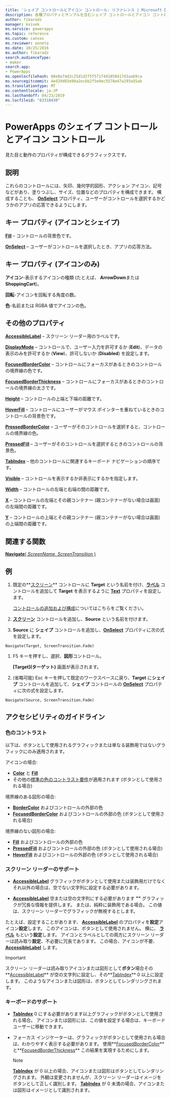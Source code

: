 ```yaml
---
title: 'シェイプ コントロールとアイコン コントロール: リファレンス | Microsoft Docs'
description: 各種プロパティとサンプルを含むシェイプ コントロールとアイコン コントロールに関する情報
author: fikaradz
manager: kvivek
ms.service: powerapps
ms.topic: reference
ms.custom: canvas
ms.reviewer: anneta
ms.date: 10/25/2016
ms.author: fikaradz
search.audienceType:
- maker
search.app:
- PowerApps
ms.openlocfilehash: 88e0a74d2c25d1d2f5f571f4d1850417d1aab9ca
ms.sourcegitcommit: 4ed29d83e90a2ecbb2f5e9ec5578e47a293a55ab
ms.translationtype: MT
ms.contentlocale: ja-JP
ms.lasthandoff: 04/23/2019
ms.locfileid: "63318430"
---
```

# <a name="shape-controls-and-icon-controls-in-powerapps"></a>PowerApps のシェイプ コントロールとアイコン コントロール
見た目と動作のプロパティが構成できるグラフィックスです。

## <a name="description"></a>説明
これらのコントロールには、矢印、幾何学的図形、アクション アイコン、記号などがあり、塗りつぶし、サイズ、位置などのプロパティを構成できます。 構成することも、 **[OnSelect](properties-core.md)** プロパティ、ユーザーがコントロールを選択するかどうかのアプリの応答できるようにします。

## <a name="key-properties-icons-and-shapes"></a>キー プロパティ (アイコンとシェイプ)
**[Fill](properties-color-border.md)** – コントロールの背景色です。

**[OnSelect](properties-core.md)**  – ユーザーがコントロールを選択したとき、アプリの応答方法。

## <a name="key-properties-icons-only"></a>キー プロパティ (アイコンのみ)

**アイコン**-表示するアイコンの種類 (たとえば、 **ArrowDown**または**ShoppingCart**)。 

**回転**-アイコンを回転する角度の数。 

**色**-名前または RGBA 値でアイコンの色。

## <a name="additional-properties"></a>その他のプロパティ
**[AccessibleLabel](properties-accessibility.md)** – スクリーン リーダー用のラベルです。

**[DisplayMode](properties-core.md)** – コントロールで、ユーザー入力を許可するか (**Edit**)、データの表示のみを許可するか (**View**)、許可しないか (**Disabled**) を設定します。

**[FocusedBorderColor](properties-color-border.md)** – コントロールにフォーカスがあるときのコントロールの境界線の色です。

**[FocusedBorderThickness](properties-color-border.md)** – コントロールにフォーカスがあるときのコントロールの境界線の太さです。

**[Height](properties-size-location.md)** – コントロールの上端と下端の距離です。

**[HoverFill](properties-color-border.md)** – コントロールにユーザーがマウス ポインターを重ねているときのコントロールの背景色です。

**[PressedBorderColor](properties-color-border.md)**  – ユーザーがそのコントロールを選択すると、コントロールの境界線の色。

**[PressedFill](properties-color-border.md)**  – ユーザーがそのコントロールを選択するときのコントロールの背景色。

**[TabIndex](properties-accessibility.md)** – 他のコントロールに関連するキーボード ナビゲーションの順序です。

**[Visible](properties-core.md)** – コントロールを表示するか非表示にするかを指定します。

**[Width](properties-size-location.md)** – コントロールの左端と右端の間の距離です。

**[X](properties-size-location.md)** – コントロールの左端とその親コンテナー (親コンテナーがない場合は画面) の左端間の距離です。

**[Y](properties-size-location.md)** – コントロールの上端とその親コンテナー (親コンテナーがない場合は画面) の上端間の距離です。

## <a name="related-functions"></a>関連する関数

[**Navigate**( *ScreenName*, *ScreenTransition* )](../functions/function-navigate.md)

## <a name="example"></a>例

1. 既定の**[スクリーン](control-screen.md)** コントロールに **Target** という名前を付け、**[ラベル](control-text-box.md)** コントロールを追加して **Target** を表示するように **[Text](properties-core.md)** プロパティを設定します。

    [コントロールの追加および構成](../add-configure-controls.md)についてはこちらをご覧ください。

1. **[スクリーン](control-screen.md)** コントロールを追加し、**Source** という名前を付けます。

1. **Source** に **シェイプ** コントロールを追加し、**[OnSelect](properties-core.md)** プロパティに次の式を設定します。

  `Navigate(Target, ScreenTransition.Fade)`
  
1. F5 キーを押すし、選択、**図形**コントロール。

    **[Target]\(ターゲット)** 画面が表示されます。

1. (省略可能) Esc キーを押して既定のワークスペースに戻り、**Target** に**シェイプ** コントロールを追加して、**シェイプ** コントロールの **[OnSelect](properties-core.md)** プロパティに次の式を設定します。

  `Navigate(Source, ScreenTransition.Fade)`

## <a name="accessibility-guidelines"></a>アクセシビリティのガイドライン

### <a name="color-contrast"></a>色のコントラスト

以下は、ボタンとして使用されるグラフィックまたは単なる装飾用ではないグラフィックにのみ適用されます。

アイコンの場合:
- **[Color](properties-color-border.md)** と **[Fill](properties-color-border.md)**
- その他の[標準の色のコントラスト要件](../accessible-apps-color.md)が適用されます (ボタンとして使用される場合)

境界線のある図形の場合:
- **[BorderColor](properties-color-border.md)** およびコントロールの外部の色
- **[FocusedBorderColor](properties-color-border.md)** およびコントロールの外部の色 (ボタンとして使用される場合)

境界線のない図形の場合:
- **[Fill](properties-color-border.md)** およびコントロールの外部の色
- **[PressedFill](properties-color-border.md)** およびコントロールの外部の色 (ボタンとして使用される場合)
- **[HoverFill](properties-color-border.md)** およびコントロールの外部の色 (ボタンとして使用される場合)

### <a name="screen-reader-support"></a>スクリーン リーダーのサポート
- **[AccessibleLabel](properties-accessibility.md)** グラフィックがボタンとして使用または装飾用だけでなくそれ以外の場合は、空でない文字列に設定する必要があります。

- **[AccessibleLabel](properties-accessibility.md)** 空または空の文字列にする必要があります **""** グラフィックが冗長な情報を提供します。 または、純粋に装飾用である場合。 この値は、スクリーン リーダーでグラフィックが無視するとします。

たとえば、設定することがあります、 **[AccessibleLabel](properties-accessibility.md)** のプロパティを**設定**アイコン**設定**します。 このアイコンは、ボタンとして使用されません。 横に、 **[ラベル](control-text-box.md)** もという**設定**します。 アイコンとラベルとしての両方にスクリーン リーダーは読み取り**設定**、不必要に冗長であります。 この場合、アイコンが不要、  **[AccessibleLabel](properties-accessibility.md)** します。

> [!IMPORTANT]
> スクリーン リーダーは読み取りアイコンまたは図形として**ボタン**場合その**[AccessibleLabel](properties-accessibility.md)** が空の文字列に設定し、その**[TabIndex](properties-accessibility.md)** 0 以上に設定します。 このようなアイコンまたは図形は、ボタンとしてレンダリングされます。 

### <a name="keyboard-support"></a>キーボードのサポート
- **[TabIndex](properties-accessibility.md)**  0 にする必要があります以上グラフィックがボタンとして使用される場合。 アイコンまたは図形には、この値を設定する場合は、キーボード ユーザーに移動できます。

- フォーカス インジケーターは、グラフィックがボタンとして使用される場合は、わかりやすく表示する必要があります。 使用**[FocusedBorderColor](properties-color-border.md)** と**[FocusedBorderThickness](properties-color-border.md)** この結果を実現するためにします。

    > [!NOTE]
    > **[TabIndex](properties-accessibility.md)** が 0 以上の場合、アイコンまたは図形はボタンとしてレンダリングされます。 外観は変更されませんが、スクリーン リーダーはイメージをボタンとして正しく識別します。 **[TabIndex](properties-accessibility.md)** が 0 未満の場合、アイコンまたは図形はイメージとして識別されます。
